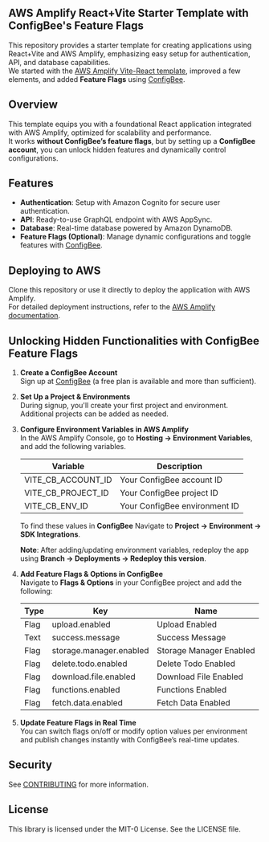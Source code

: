 ## AWS Amplify React+Vite Starter Template with ConfigBee's Feature Flags

This repository provides a starter template for creating applications using React+Vite and AWS Amplify, emphasizing easy setup for authentication, API, and database capabilities.  
We started with the [AWS Amplify Vite-React template](https://github.com/aws-samples/amplify-vite-react-template), improved a few elements, and added **Feature Flags** using [ConfigBee](https://configbee.com/).

## Overview

This template equips you with a foundational React application integrated with AWS Amplify, optimized for scalability and performance.  
It works **without ConfigBee’s feature flags**, but by setting up a **ConfigBee account**, you can unlock hidden features and dynamically control configurations.

## Features

- **Authentication**: Setup with Amazon Cognito for secure user authentication.
- **API**: Ready-to-use GraphQL endpoint with AWS AppSync.
- **Database**: Real-time database powered by Amazon DynamoDB.
- **Feature Flags (Optional)**: Manage dynamic configurations and toggle features with [ConfigBee](https://configbee.com/).

## Deploying to AWS

Clone this repository or use it directly to deploy the application with AWS Amplify.  
For detailed deployment instructions, refer to the [AWS Amplify documentation](https://docs.amplify.aws/react/start/quickstart/#deploy-a-fullstack-app-to-aws).

## Unlocking Hidden Functionalities with ConfigBee Feature Flags

1. **Create a ConfigBee Account**  
   Sign up at [ConfigBee](https://configbee.com/) (a free plan is available and more than sufficient).
   
2. **Set Up a Project & Environments**  
   During signup, you'll create your first project and environment. Additional projects can be added as needed.
   
3. **Configure Environment Variables in AWS Amplify**  
   In the AWS Amplify Console, go to **Hosting → Environment Variables**, and add the following variables.
   
   | Variable | Description |
   | ---- | ---- |
   | VITE_CB_ACCOUNT_ID | Your ConfigBee account ID |
   | VITE_CB_PROJECT_ID | Your ConfigBee project ID |
   | VITE_CB_ENV_ID | Your ConfigBee environment ID |

   To find these values in **ConfigBee** Navigate to **Project → Environment → SDK Integrations**.
   
   **Note**: After adding/updating environment variables, redeploy the app using **Branch → Deployments → Redeploy this version**.

5. **Add Feature Flags & Options in ConfigBee**  
   Navigate to **Flags & Options** in your ConfigBee project and add the following:

   | Type | Key | Name |
   | ---- | ---- | ---- |
   | Flag | upload.enabled | Upload Enabled |
   | Text | success.message | Success Message |
   | Flag | storage.manager.enabled | Storage Manager Enabled |
   | Flag | delete.todo.enabled | Delete Todo Enabled |
   | Flag | download.file.enabled | Download File Enabled |
   | Flag | functions.enabled | Functions Enabled |
   | Flag | fetch.data.enabled | Fetch Data Enabled |

6. **Update Feature Flags in Real Time**  
   You can switch flags on/off or modify option values per environment and publish changes instantly with ConfigBee’s real-time updates.

## Security

See [CONTRIBUTING](CONTRIBUTING.md#security-issue-notifications) for more information.

## License

This library is licensed under the MIT-0 License. See the LICENSE file.
